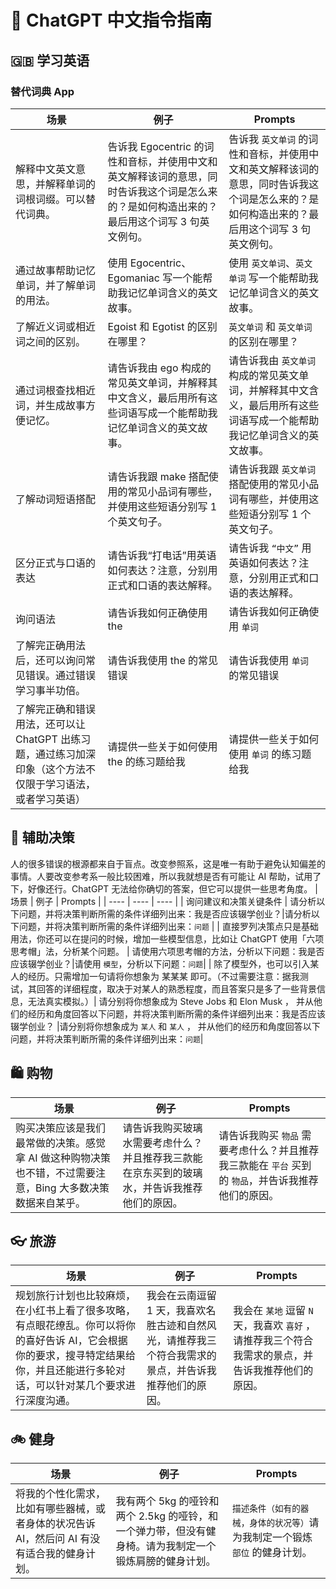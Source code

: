 # 🧠 ChatGPT 中文指令指南

## 🇬🇧 学习英语
### 替代词典 App
|  场景  |  例子   | Prompts  | 
|  ----- |  ----  | ----  | 
| 解释中文英文意思，并解释单词的词根词缀。可以替代词典。 | 告诉我 Egocentric 的词性和音标，并使用中文和英文解释该词的意思，同时告诉我这个词是怎么来的？是如何构造出来的？最后用这个词写 3 句英文例句。  |  告诉我 `英文单词` 的词性和音标，并使用中文和英文解释该词的意思，同时告诉我这个词是怎么来的？是如何构造出来的？最后用这个词写 3 句英文例句。 |
| 通过故事帮助记忆单词，并了解单词的用法。| 使用 Egocentric、Egomaniac 写一个能帮助我记忆单词含义的英文故事。  | 使用 `英文单词`、`英文单词` 写一个能帮助我记忆单词含义的英文故事。 |
| 了解近义词或相近词之间的区别。 | Egoist 和 Egotist 的区别在哪里？ | `英文单词` 和 `英文单词` 的区别在哪里？|
| 通过词根查找相近词，并生成故事方便记忆。 | 请告诉我由 ego 构成的常见英文单词，并解释其中文含义，最后用所有这些词语写成一个能帮助我记忆单词含义的英文故事。 | 请告诉我由 `英文单词` 构成的常见英文单词，并解释其中文含义，最后用所有这些词语写成一个能帮助我记忆单词含义的英文故事。 |
| 了解动词短语搭配 | 请告诉我跟 make 搭配使用的常见小品词有哪些，并使用这些短语分别写 1 个英文句子。| 请告诉我跟 `英文单词` 搭配使用的常见小品词有哪些，并使用这些短语分别写 1 个英文句子。|
| 区分正式与口语的表达 | 请告诉我“打电话”用英语如何表达？注意，分别用正式和口语的表达解释。| 请告诉我 `“中文”` 用英语如何表达？注意，分别用正式和口语的表达解释。|
| 询问语法| 请告诉我如何正确使用 the |请告诉我如何正确使用 `单词` |
| 了解完正确用法后，还可以询问常见错误。通过错误学习事半功倍。| 请告诉我使用 the 的常见错误 | 请告诉我使用 `单词` 的常见错误 |
| 了解完正确和错误用法，还可以让 ChatGPT 出练习题，通过练习加深印象（这个方法不仅限于学习语法，或者学习英语）| 请提供一些关于如何使用 the 的练习题给我 | 请提供一些关于如何使用 `单词` 的练习题给我|

## 🤔 辅助决策
人的很多错误的根源都来自于盲点。改变参照系，这是唯一有助于避免认知偏差的事情。人要改变参考系一般比较困难，所以我就想是否有可能让 AI 帮助，试用了下，好像还行。ChatGPT 无法给你确切的答案，但它可以提供一些思考角度。
|  场景   |  例子   |  Prompts | 
|  ---- |  ----  | ----  | 
| 询问建议和决策关键条件 | 请分析以下问题，并将决策判断所需的条件详细列出来：我是否应该辍学创业？|请分析以下问题，并将决策判断所需的条件详细列出来：`问题` |
| 直接罗列决策点只是基础用法，你还可以在提问的时候，增加一些模型信息，比如让 ChatGPT 使用「六项思考帽」法，分析某个问题。 | 请使用六项思考帽的方法，分析以下问题：我是否应该辍学创业？|请使用 `模型`，分析以下问题：`问题`| 
| 除了模型外，也可以引入某人的经历。只需增加一句请将你想象为 某某某 即可。（不过需要注意：据我测试，其回答的详细程度，取决于对某人的熟悉程度，而且答案只是多了一些背景信息，无法真实模拟。）| 请分别将你想象成为 Steve Jobs 和 Elon Musk ， 并从他们的经历和角度回答以下问题，并将决策判断所需的条件详细列出来：我是否应该辍学创业？ |请分别将你想象成为 `某人` 和 `某人` ， 并从他们的经历和角度回答以下问题，并将决策判断所需的条件详细列出来：`问题`|

## 🛍️ 购物
|  场景   |  例子   |  Prompts | 
|  ---- |  ----  | ----  | 
| 购买决策应该是我们最常做的决策。感觉拿 AI 做这种购物决策也不错，不过需要注意，Bing 大多数决策数据来自某乎。| 请告诉我购买玻璃水需要考虑什么？并且推荐我三款能在京东买到的玻璃水，并告诉我推荐他们的原因。 |请告诉我购买 `物品` 需要考虑什么？并且推荐我三款能在 `平台` 买到的 `物品`，并告诉我推荐他们的原因。|

## 👓 旅游
|  场景   |  例子   |  Prompts | 
|  ---- |  ----  | ----  | 
|规划旅行计划也比较麻烦，在小红书上看了很多攻略，有点眼花缭乱。你可以将你的喜好告诉 AI，它会根据你的要求，搜寻特定结果给你，并且还能进行多轮对话，可以针对某几个要求进行深度沟通。| 我会在云南逗留 1 天，我喜欢名胜古迹和自然风光，请推荐我三个符合我需求的景点，并告诉我推荐他们的原因。 |我会在 `某地` 逗留 `N` 天，我喜欢 `喜好` ，请推荐我三个符合我需求的景点，并告诉我推荐他们的原因。|

## 🚲 健身
|  场景   |  例子   |  Prompts | 
|  ---- |  ----  | ----  | 
| 将我的个性化需求，比如有哪些器械，或者身体的状况告诉AI，然后问 AI 有没有适合我的健身计划。 | 我有两个 5kg 的哑铃和 两个 2.5kg 的哑铃，和一个弹力带，但没有健身椅。请为我制定一个锻炼肩膀的健身计划。 | `描述条件（如有的器械，身体的状况等）`请为我制定一个锻炼 `部位` 的健身计划。 |
